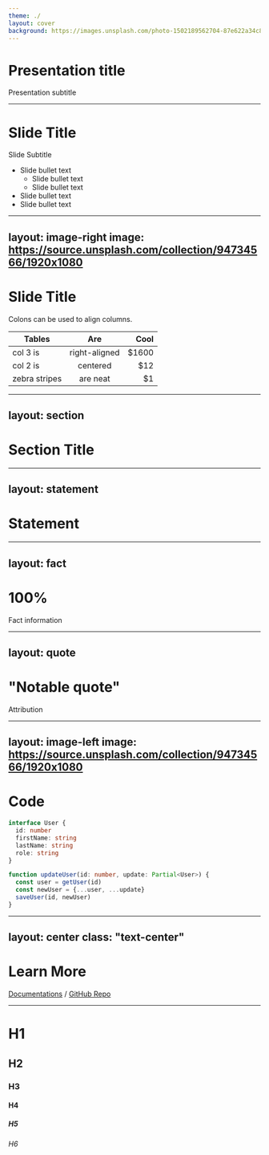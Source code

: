 ```yaml
---
theme: ./
layout: cover
background: https://images.unsplash.com/photo-1502189562704-87e622a34c85?ixid=MnwxMjA3fDB8MHxwaG90by1wYWdlfHx8fGVufDB8fHx8&ixlib=rb-1.2.1&auto=format&fit=crop&w=2100&q=80
---
```


# Presentation title

Presentation subtitle

---

# Slide Title

Slide Subtitle

* Slide bullet text
  * Slide bullet text
  * Slide bullet text
* Slide bullet text
* Slide bullet text

---
layout: image-right
image: https://source.unsplash.com/collection/94734566/1920x1080
---

# Slide Title

Colons can be used to align columns.

| Tables        | Are           | Cool  |
| ------------- |:-------------:| -----:|
| col 3 is      | right-aligned | $1600 |
| col 2 is      | centered      |   $12 |
| zebra stripes | are neat      |    $1 |

---
layout: section
---

# Section Title

---
layout: statement
---

# Statement

---
layout: fact
---

# 100%
Fact information

---
layout: quote
---

# "Notable quote"
Attribution

---
layout: image-left
image: https://source.unsplash.com/collection/94734566/1920x1080
---

# Code

```ts {all|2|1-6|all}
interface User {
  id: number
  firstName: string
  lastName: string
  role: string
}

function updateUser(id: number, update: Partial<User>) {
  const user = getUser(id)
  const newUser = {...user, ...update}  
  saveUser(id, newUser)
}
```

---
layout: center
class: "text-center"
---

# Learn More

[Documentations](https://sli.dev) / [GitHub Repo](https://github.com/slidevjs/slidev)

---

# H1
## H2
### H3
#### H4
##### H5
###### H6
